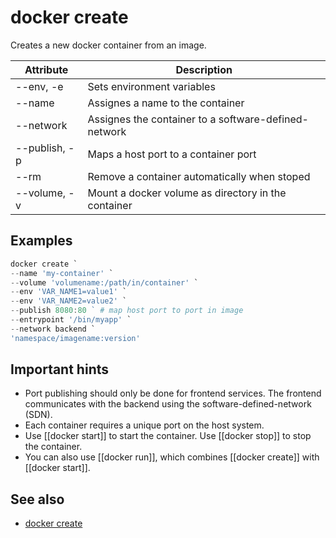 # docker create

Creates a new docker container from an image.

| Attribute     | Description                                          |
| ------------- | ---------------------------------------------------- |
| --env, -e     | Sets environment variables                           |
| --name        | Assignes a name to the container                     |
| --network     | Assignes the container to a software-defined-network |
| --publish, -p | Maps a host port to a container port                 |
| --rm          | Remove a container automatically when stoped         |
| --volume, -v  | Mount a docker volume as directory in the container  |

## Examples
```powershell
docker create `
--name 'my-container' `
--volume 'volumename:/path/in/container' `
--env 'VAR_NAME1=value1' `
--env 'VAR_NAME2=value2' `
--publish 8080:80 ` # map host port to port in image
--entrypoint '/bin/myapp' `
--network backend `
'namespace/imagename:version'
```

## Important hints

- Port publishing should only be done for frontend services. The frontend communicates with the backend using the software-defined-network (SDN).
- Each container requires a unique port on the host system.
- Use [[docker start]] to start the container. Use [[docker stop]] to stop the container.
- You can also use [[docker run]], which combines [[docker create]] with [[docker start]].

## See also
- [docker create](https://docs.docker.com/engine/reference/commandline/create/)